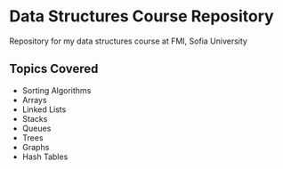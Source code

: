 # Data Structures Course Repository

Repository for my data structures course at FMI, Sofia University

## Topics Covered
- Sorting Algorithms
- Arrays
- Linked Lists
- Stacks
- Queues
- Trees
- Graphs
- Hash Tables
